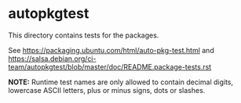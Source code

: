# autopkgtest

This directory contains tests for the packages.

See <https://packaging.ubuntu.com/html/auto-pkg-test.html> and
<https://salsa.debian.org/ci-team/autopkgtest/blob/master/doc/README.package-tests.rst>

**NOTE:** Runtime test names are only allowed to contain decimal digits,
lowercase ASCII letters, plus or minus signs, dots or slashes.

